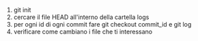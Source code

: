 1. git init
2. cercare il file HEAD all'interno della cartella logs
3. per ogni id di ogni commit fare git checkout commit_id e git log
4. verificare come cambiano i file che ti interessano

